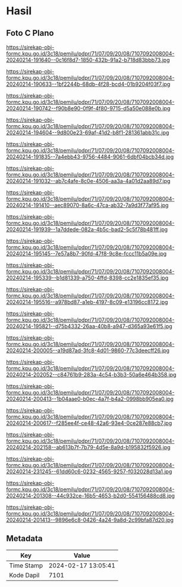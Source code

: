 # Hasil

## Foto C Plano

https://sirekap-obj-formc.kpu.go.id/3c18/pemilu/pdpr/71/07/09/20/08/7107092008004-20240214-191640--0c16f8d7-1850-432b-91a2-b718d83bbb73.jpg

https://sirekap-obj-formc.kpu.go.id/3c18/pemilu/pdpr/71/07/09/20/08/7107092008004-20240214-190633--1bf2244b-68db-4f28-bcd4-01b9204f03f7.jpg

https://sirekap-obj-formc.kpu.go.id/3c18/pemilu/pdpr/71/07/09/20/08/7107092008004-20240214-190742--f90b8e90-0f9f-4f80-9715-d5a50e088e0b.jpg

https://sirekap-obj-formc.kpu.go.id/3c18/pemilu/pdpr/71/07/09/20/08/7107092008004-20240214-194604--9d800e23-69af-41d2-b8f1-281361abb31c.jpg

https://sirekap-obj-formc.kpu.go.id/3c18/pemilu/pdpr/71/07/09/20/08/7107092008004-20240214-191835--7a4ebb43-9756-4484-9061-6dbf04bcb34d.jpg

https://sirekap-obj-formc.kpu.go.id/3c18/pemilu/pdpr/71/07/09/20/08/7107092008004-20240214-191032--ab7c4afe-8c0e-4506-aa3a-4a01d2aa89d7.jpg

https://sirekap-obj-formc.kpu.go.id/3c18/pemilu/pdpr/71/07/09/20/08/7107092008004-20240214-191410--aec89070-8a6c-47ca-ab32-7a9d3f77af95.jpg

https://sirekap-obj-formc.kpu.go.id/3c18/pemilu/pdpr/71/07/09/20/08/7107092008004-20240214-191939--1a7ddede-082a-4b5c-bad2-5c5f78b481ff.jpg

https://sirekap-obj-formc.kpu.go.id/3c18/pemilu/pdpr/71/07/09/20/08/7107092008004-20240214-195145--7e57a8b7-90fd-47f8-9c8e-fccc11b5a09e.jpg

https://sirekap-obj-formc.kpu.go.id/3c18/pemilu/pdpr/71/07/09/20/08/7107092008004-20240214-195339--b1d81339-a750-4ffd-8398-cc2e1835ef35.jpg

https://sirekap-obj-formc.kpu.go.id/3c18/pemilu/pdpr/71/07/09/20/08/7107092008004-20240214-195516--a978bd87-a1eb-4197-8c09-e13196cc8172.jpg

https://sirekap-obj-formc.kpu.go.id/3c18/pemilu/pdpr/71/07/09/20/08/7107092008004-20240214-195821--d75b4332-26aa-40b8-a947-d365a93e61f5.jpg

https://sirekap-obj-formc.kpu.go.id/3c18/pemilu/pdpr/71/07/09/20/08/7107092008004-20240214-200005--a19d87ad-3fc8-4d01-9860-77c3deecff26.jpg

https://sirekap-obj-formc.kpu.go.id/3c18/pemilu/pdpr/71/07/09/20/08/7107092008004-20240214-202052--c84761b9-283a-4c54-b3b3-50a6e464b358.jpg

https://sirekap-obj-formc.kpu.go.id/3c18/pemilu/pdpr/71/07/09/20/08/7107092008004-20240214-200413--1b04aae0-b0ec-4a7f-b4a2-0998bb905ea0.jpg

https://sirekap-obj-formc.kpu.go.id/3c18/pemilu/pdpr/71/07/09/20/08/7107092008004-20240214-200617--f285ee4f-ce48-42a6-93e4-0ce287e88cb7.jpg

https://sirekap-obj-formc.kpu.go.id/3c18/pemilu/pdpr/71/07/09/20/08/7107092008004-20240214-202158--ab613b7f-7b79-4d5e-8a9d-b195832f5926.jpg

https://sirekap-obj-formc.kpu.go.id/3c18/pemilu/pdpr/71/07/09/20/08/7107092008004-20240214-231245--61dd60c6-0232-4565-9257-f032028d13a1.jpg

https://sirekap-obj-formc.kpu.go.id/3c18/pemilu/pdpr/71/07/09/20/08/7107092008004-20240214-201308--44c932ce-16b5-4653-b2d0-554156488cd8.jpg

https://sirekap-obj-formc.kpu.go.id/3c18/pemilu/pdpr/71/07/09/20/08/7107092008004-20240214-201413--9896e6c8-0426-4a24-9a8d-2c99bfa87d20.jpg


## Metadata

| Key        | Value               |
| ---------- | ------------------- |
| Time Stamp | 2024-02-17 13:05:41 |
| Kode Dapil | 7101                |



